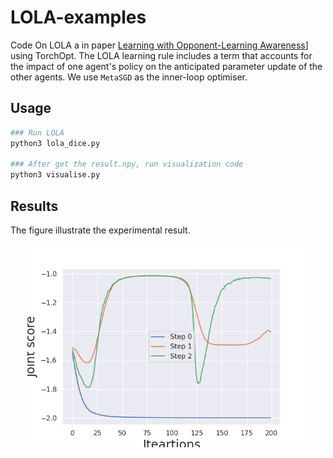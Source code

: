 # LOLA-examples

Code On LOLA a in paper [Learning with Opponent-Learning Awareness](https://arxiv.org/abs/1709.04326)] using TorchOpt. The LOLA learning rule includes a term that accounts for the impact of one agent's policy on the anticipated parameter update of the other agents. We use `MetaSGD` as the inner-loop optimiser.

## Usage

```bash
### Run LOLA
python3 lola_dice.py

### After get the result.npy, run visualization code
python3 visualise.py
```

## Results

The figure illustrate the experimental result.

<div align=center>
  <img src="./result.png" width="450" height="325" />
</div>
